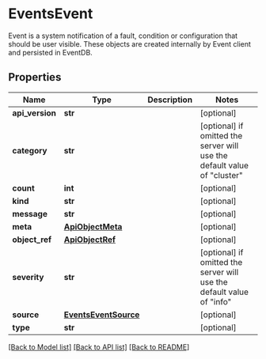 # EventsEvent

Event is a system notification of a fault, condition or configuration that should be user visible. These objects are created internally by Event client and persisted in EventDB.
## Properties
Name | Type | Description | Notes
------------ | ------------- | ------------- | -------------
**api_version** | **str** |  | [optional] 
**category** | **str** |  | [optional]  if omitted the server will use the default value of "cluster"
**count** | **int** |  | [optional] 
**kind** | **str** |  | [optional] 
**message** | **str** |  | [optional] 
**meta** | [**ApiObjectMeta**](ApiObjectMeta.md) |  | [optional] 
**object_ref** | [**ApiObjectRef**](ApiObjectRef.md) |  | [optional] 
**severity** | **str** |  | [optional]  if omitted the server will use the default value of "info"
**source** | [**EventsEventSource**](EventsEventSource.md) |  | [optional] 
**type** | **str** |  | [optional] 

[[Back to Model list]](../README.md#documentation-for-models) [[Back to API list]](../README.md#documentation-for-api-endpoints) [[Back to README]](../README.md)


